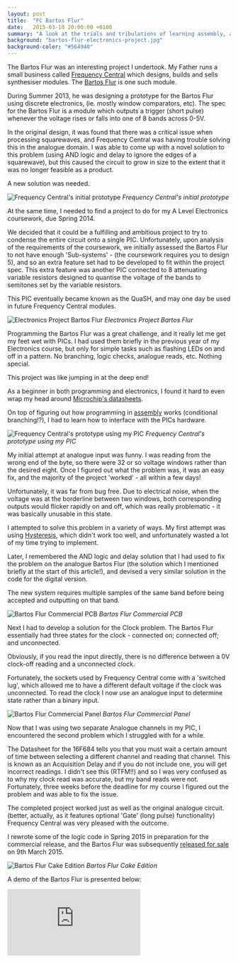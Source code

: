 ```yaml
---
layout: post
title:  "FC Bartos Flur"
date:   2015-03-10 20:00:00 +0100
summary: "A look at the trials and tribulations of learning assembly, and the process of the development of my first Synthesiser Module, the Bartos Flur - from concept to release." 
background: "bartos-flur-electronics-project.jpg"
background-color: "#564940"
---
```


The Bartos Flur was an interesting project I undertook.
My Father runs a small business called [Frequency Central](http://frequencycentral.co.uk) which
designs, builds and sells synthesiser modules.
The [Bartos Flur](http://www.frequencycentral.co.uk/?page_id=1589) is one such module.

During Summer 2013, he was designing a prototype for the Bartos Flur using discrete electronics,
(ie. mostly window comparators, etc).
The spec for the Bartos Flur is a module which outputs a trigger (short pulse)
whenever the voltage rises or falls into one of 8 bands across 0-5V.

In the original design, it was found that there was a critical issue when processing squarewaves,
and Frequency Central was having trouble solving this in the analogue domain.
I was able to come up with a novel solution to this problem
(using AND logic and delay to ignore the edges of a squarewave),
but this caused the circuit to grow in size
to the extent that it was no longer feasible as a product.

A new solution was needed.

![Frequency Central's initial prototype](/assets/images/bartos-flur-original-prototype.jpg)
*Frequency Central's initial prototype*

At the same time,
I needed to find a project to do for my A Level Electronics coursework,
due Spring 2014.

We decided that it could be a fulfilling and ambitious project
to try to condense the entire circuit onto a single PIC. 
Unfortunately, upon analysis of the requirements of the coursework,
we initially assessed the Bartos Flur to not have enough 'Sub-systems' - 
(the coursework requires you to design 5),
and so an extra feature set had to be developed to fit within the project spec.
This extra feature was another PIC connected to 8 attenuating variable resistors
designed to quantise the voltage of the bands to semitones set by the variable resistors. 

This PIC eventually became known as the QuaSH,
and may one day be used in future Frequency Central modules.

![Electronics Project Bartos Flur](/assets/images/bartos-flur-electronics-project.jpg)
*Electronics Project Bartos Flur*

Programming the Bartos Flur was a great challenge, and it really let me get my feet wet with PICs.
I had used them briefly in the previous year of my Electronics course,
but only for simple tasks such as flashing LEDs on and off in a pattern.
No branching, logic checks, analogue reads, etc. Nothing special.

This project was like jumping in at the deep end!

As a beginner in both programming and electronics,
I found it hard to even wrap my head around
[Microchip's datasheets](http://ww1.microchip.com/downloads/en/DeviceDoc/41202F-print.pdf).

On top of figuring out how programming in
[assembly](https://en.wikipedia.org/wiki/Assembly_language) works (conditional branching!?),
I had to learn how to interface with the PICs hardware.

![Frequency Central's prototype using my PIC](/assets/images/bartos-flur-copper-prototype.jpg)
*Frequency Central's prototype using my PIC*

My initial attempt at analogue input was funny.
I was reading from the wrong end of the byte,
so there were 32 or so voltage windows rather than the desired eight.
Once I figured out what the problem was, it was an easy fix,
and the majority of the project 'worked' - all within a few days!

Unfortunately, it was far from bug free.
Due to electrical noise, when the voltage was at the borderline between two windows,
both corresponding outputs would flicker rapidly on and off,
which was really problematic - it was basically unusable in this state.

I attempted to solve this problem in a variety of ways.
My first attempt was using [Hysteresis](https://en.wikipedia.org/wiki/Hysteresis),
which didn't work too well, and unfortunately wasted a lot of my time trying to implement.

Later, I remembered the AND logic and delay solution that I had used to fix 
the problem on the analogue Bartos Flur (the solution which I mentioned briefly at the start of this article!),
and devised a very similar solution in the code for the digital version.

The new system requires multiple samples of the same band before being accepted
and outputting on that band.

![Bartos Flur Commercial PCB](/assets/images/bartos-flur-finished-pcb.jpg)
*Bartos Flur Commercial PCB*

Next I had to develop a solution for the Clock problem.
The Bartos Flur essentially had three states for the clock - 
connected on; connected off; and unconnected. 

Obviously, if you read the input directly, 
there is no difference between a 0V clock-off reading and a unconnected clock.

Fortunately, the sockets used by Frequency Central come with a 'switched lug',
which allowed me to have a different default voltage if the clock was unconnected.
To read the clock I now use an analogue input to determine state rather
than a binary input.


![Bartos Flur Commercial Panel](/assets/images/bartos-flur-finished-panel.jpg)
*Bartos Flur Commercial Panel*
  
Now that I was using two separate Analogue channels in my PIC,
I encountered the second problem which I struggled with for a while.

The Datasheet for the 16F684 tells you that you must wait
a certain amount of time between selecting a different channel and reading that channel.
This is known as an Acquisition Delay and if you do not include one,
you will get incorrect readings. 
I didn't see this (RTFM!!) and so I was very confused as to why 
my clock read was accurate, but my band reads were not.
Fortunately, three weeks before the deadline for my course
I figured out the problem and was able to fix the issue.

The completed project worked just as well as the original analogue circuit.
(better, actually, as it features optional 'Gate' (long pulse) functionality)
Frequency Central was very pleased with the outcome. 

I rewrote some of the logic code in Spring 2015 in preparation for the
commercial release, and the Bartos Flur was subsequently [released for sale](http://www.frequencycentral.co.uk/?page_id=1589) on 9th March 2015.

![Bartos Flur Cake Edition](/assets/images/bartos-flur-cake.jpg)
*Bartos Flur Cake Edition*

A demo of the Bartos Flur is presented below:

<div class="youtube">
    <iframe src="http://www.youtube.com/embed/1FPRsnys_6w" frameborder="0" allowfullscreen></iframe>
</div>
